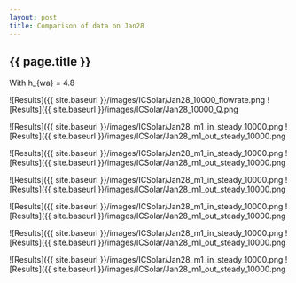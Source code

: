 ```yaml
---
layout: post
title: Comparison of data on Jan28
---
```

{{ page.title }}
-----------------
With h_{wa} = 4.8

![Results]({{ site.baseurl }}/images/ICSolar/Jan28_10000_flowrate.png ![Results]({{ site.baseurl }}/images/ICSolar/Jan28_10000_Q.png

![Results]({{ site.baseurl }}/images/ICSolar/Jan28_m1_in_steady_10000.png ![Results]({{ site.baseurl }}/images/ICSolar/Jan28_m1_out_steady_10000.png

![Results]({{ site.baseurl }}/images/ICSolar/Jan28_m1_in_steady_10000.png ![Results]({{ site.baseurl }}/images/ICSolar/Jan28_m1_out_steady_10000.png

![Results]({{ site.baseurl }}/images/ICSolar/Jan28_m1_in_steady_10000.png ![Results]({{ site.baseurl }}/images/ICSolar/Jan28_m1_out_steady_10000.png

![Results]({{ site.baseurl }}/images/ICSolar/Jan28_m1_in_steady_10000.png ![Results]({{ site.baseurl }}/images/ICSolar/Jan28_m1_out_steady_10000.png

![Results]({{ site.baseurl }}/images/ICSolar/Jan28_m1_in_steady_10000.png ![Results]({{ site.baseurl }}/images/ICSolar/Jan28_m1_out_steady_10000.png

![Results]({{ site.baseurl }}/images/ICSolar/Jan28_m1_in_steady_10000.png ![Results]({{ site.baseurl }}/images/ICSolar/Jan28_m1_out_steady_10000.png

